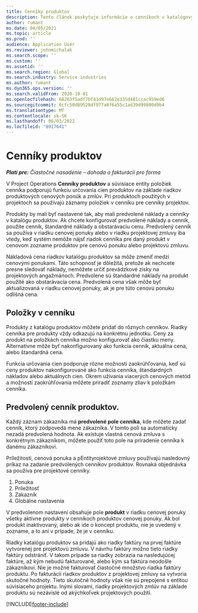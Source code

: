 ```yaml
---
title: Cenníky produktov
description: Tento článok poskytuje informácie o cenníkoch v katalógových cenách používaných pre projektové cenové ponuky a zmluvy.
author: rumant
ms.date: 04/05/2021
ms.topic: article
ms.prod: ''
audience: Application User
ms.reviewer: johnmichalak
ms.search.scope: ''
ms.custom: ''
ms.assetid: ''
ms.search.region: Global
ms.search.industry: Service industries
ms.author: rumant
ms.dyn365.ops.version: ''
ms.search.validFrom: 2020-10-01
ms.openlocfilehash: 68203f5adf7bf41d97e662e335d481ccac959ed6
ms.sourcegitcommit: 6cfc50d89528df977a8f6a55c1ad39d99800d9b4
ms.translationtype: MT
ms.contentlocale: sk-SK
ms.lasthandoff: 06/03/2022
ms.locfileid: "8917641"
---
```

# <a name="product-price-lists"></a>Cenníky produktov

_**Platí pre:** Čiastočné nasadenie – dohoda o fakturácii pro forma_

 V Project Operations **Cenníky produktov** a súvisiace entity položiek cenníka podporujú funkciu určovania cien produktov na základe riadkov produktových cenových ponúk a zmlúv. Pri produktoch použitých v projektoch sa používajú záznamy položiek v cenníku pre cenníky projektov. 

Produkty by mali byť nastavené tak, aby mali predvolené náklady a cenníky v katalógu produktov. Ak chcete konfigurovať predvolené náklady a cenník, použite cenník, štandardné náklady a obstarávaciu cenu. Predvolený cenník sa používa v riadku cenovej ponuky alebo v riadku projektovej zmluvy iba vtedy, keď systém nemôže nájsť riadok cenníka pre daný produkt v cenovom zozname produktov pre cenovú ponuku alebo projektovú zmluvu.

Nákladová cena riadkov katalógu produktov sa môže zmeniť medzi cenovými ponukami. Táto schopnosť je dôležitá, pretože ak nechcete presne sledovať náklady, nemôžete určiť prevádzkové zisky na projektových angažmánoch. Predvolene sú štandardné náklady na produkt použíté ako obstarávacia cena. Predvolená cena však môže byť aktualizovaná v riadku cenovej ponuky, ak je pre túto cenovú ponuku odlišná cena.

## <a name="price-list-items"></a>Položky v cenníku

Produkty z katalógu produktov môžete pridať do rôznych cenníkov. Riadky cenníka pre produkty vždy odkazujú na konkrétnu jednotku. Ceny za produkt na položkách cenníka možno konfigurovať ako čiastku meny. Alternatívne môže byť nakonfigurovaný ako funkcia cenník, aktuálna cena, alebo štandardná cena.

Funkcia určovania cien podporuje rôzne možnosti zaokrúhľovania, keď sú ceny produktov nakonfigurované ako funkcia cenníka, štandardných nákladov alebo aktuálnych cien. Okrem užívania viacerých cenových metód a možností zaokrúhľovania môžete priradiť zoznamy zliav k položkám cenníka. 

 
## <a name="default-product-price-list"></a>Predvolený cenník produktov.
Každý záznam zákazníka má **predvolené pole cenníka**, kde môžete zadať cenník, ktorý zodpovedá mene zákazníka. V tomto poli sa automaticky nezadá predvolená hodnota. Ak existuje vlastná cenová zmluva s konkrétnym zákazníkom, môžete použiť toto pole na priradenie cenníka k danému zákazníkovi.

Príležitosti, cenová ponuka a pEntityrojektové zmluvy používajú nasledovný príkaz na zadanie predvolených cenníkov produktov. Rovnaká objednávka sa používa pre projektové cenníky.

1.  Ponuka
2.  Príležitosť
3.  Zákazník
4.  Globálne nastavenia 

V predvolenom nastavení obsahuje pole **produkt** v riadku cenovej ponuky všetky aktívne produkty v cenníkoch produktov cenovej ponuky. Ak bol produkt inaktivovaný, alebo ak ide o koncept produktu, nie je uvedený v zozname, a to ani v prípade, že je v cenníku. 

Riadky katalógu produktov sa pridajú ako riadky faktúry na prvej faktúre vytvorenej pre projektovú zmluvu. V návrhu faktúry možno tieto riadky faktúry odstrániť. V takom prípade sa riadky zobrazia na nasledujúcej faktúre, až kým nebudú fakturované, alebo kým sa faktúra neodošle zákazníkovi. Nie je možné fakturovať čiastočné množstvo riadka faktúry produktu. Po fakturácii riadkov produktov z projektovej zmluvy sa vytvoria skutočné hodnoty. Tieto skutočné hodnoty však nie sú prepojené s entitou súvisiaceho projektu. Inými slovami, riadky projektových zmlúv na základe produktu sú nezávislé od akýchkoľvek projektových použití. 


[!INCLUDE[footer-include](../includes/footer-banner.md)]
